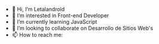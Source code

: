 - 👋 Hi, I’m Letalandroid
- 👀 I’m interested in Front-end Developer
- 🌱 I’m currently learning JavaScript
- 💞️ I’m looking to collaborate on Desarrollo de Sitios Web's
- 📫 How to reach me:

<div>
  <a href="https://twitter.com/letalandroid" target="_blank">
    <i class="fab fa-github"></i>
  </a>
  <a href="https://www.instagram.com/carlosj_mm/" target="_blank">
    
  </a>
  <a href="https://www.twitch.tv/letalandroid" target="_blank">
    
  </a>
  <a href="https://www.youtube.com/channel/UCxO21Lt_MNFx2Plq13UHO-A" target="_blank">
    
  </a>
</div>
<!---
Letalandroid/Letalandroid is a ✨ special ✨ repository because its `README.md` (this file) appears on your GitHub profile.
You can click the Preview link to take a look at your changes.
--->
